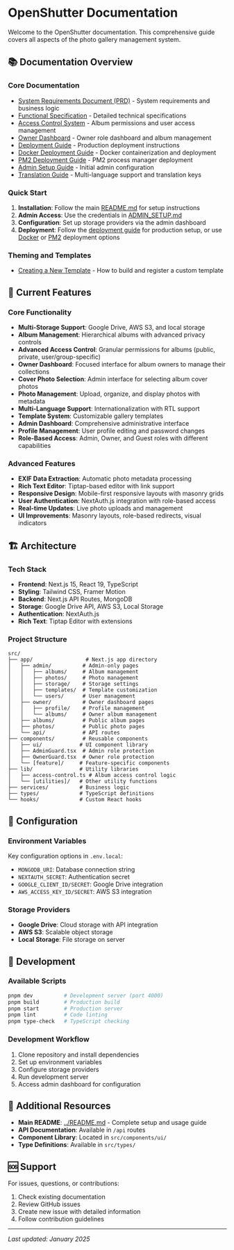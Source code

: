 # OpenShutter Documentation

Welcome to the OpenShutter documentation. This comprehensive guide covers all aspects of the photo gallery management system.

## 📚 Documentation Overview

### Core Documentation
- [System Requirements Document (PRD)](./SYSTEM_PRD.md) - System requirements and business logic
- [Functional Specification](./functional-spec.md) - Detailed technical specifications
- [Access Control System](./access-control.md) - Album permissions and user access management
- [Owner Dashboard](./owner-dashboard.md) - Owner role dashboard and album management
- [Deployment Guide](./deploy.md) - Production deployment instructions
- [Docker Deployment Guide](./docker-deployment.md) - Docker containerization and deployment
- [PM2 Deployment Guide](./pm2-deployment.md) - PM2 process manager deployment
- [Admin Setup Guide](./ADMIN_SETUP.md) - Initial admin configuration
- [Translation Guide](./translation-guide.md) - Multi-language support and translation keys

### Quick Start
1. **Installation**: Follow the main [README.md](../README.md) for setup instructions
2. **Admin Access**: Use the credentials in [ADMIN_SETUP.md](./ADMIN_SETUP.md)
3. **Configuration**: Set up storage providers via the admin dashboard
4. **Deployment**: Follow the [deployment guide](./deploy.md) for production setup, or use [Docker](./docker-deployment.md) or [PM2](./pm2-deployment.md) deployment options

### Theming and Templates
- [Creating a New Template](./templates.md) - How to build and register a custom template

## 🎯 Current Features

### Core Functionality
- **Multi-Storage Support**: Google Drive, AWS S3, and local storage
- **Album Management**: Hierarchical albums with advanced privacy controls
- **Advanced Access Control**: Granular permissions for albums (public, private, user/group-specific)
- **Owner Dashboard**: Focused interface for album owners to manage their collections
- **Cover Photo Selection**: Admin interface for selecting album cover photos
- **Photo Management**: Upload, organize, and display photos with metadata
- **Multi-Language Support**: Internationalization with RTL support
- **Template System**: Customizable gallery templates
- **Admin Dashboard**: Comprehensive administrative interface
- **Profile Management**: User profile editing and password changes
- **Role-Based Access**: Admin, Owner, and Guest roles with different capabilities

### Advanced Features
- **EXIF Data Extraction**: Automatic photo metadata processing
- **Rich Text Editor**: Tiptap-based editor with link support
- **Responsive Design**: Mobile-first responsive layouts with masonry grids
- **User Authentication**: NextAuth.js integration with role-based access
- **Real-time Updates**: Live photo uploads and management
- **UI Improvements**: Masonry layouts, role-based redirects, visual indicators

## 🏗️ Architecture

### Tech Stack
- **Frontend**: Next.js 15, React 19, TypeScript
- **Styling**: Tailwind CSS, Framer Motion
- **Backend**: Next.js API Routes, MongoDB
- **Storage**: Google Drive API, AWS S3, Local Storage
- **Authentication**: NextAuth.js
- **Rich Text**: Tiptap Editor with extensions

### Project Structure
```
src/
├── app/                 # Next.js app directory
│   ├── admin/          # Admin-only pages
│   │   ├── albums/     # Album management
│   │   ├── photos/     # Photo management
│   │   ├── storage/    # Storage settings
│   │   ├── templates/  # Template customization
│   │   └── users/      # User management
│   ├── owner/          # Owner dashboard pages
│   │   ├── profile/    # Profile management
│   │   └── albums/     # Owner album management
│   ├── albums/         # Public album pages
│   ├── photos/         # Public photo pages
│   └── api/            # API routes
├── components/         # Reusable components
│   ├── ui/            # UI component library
│   ├── AdminGuard.tsx  # Admin role protection
│   ├── OwnerGuard.tsx  # Owner role protection
│   └── [feature]/     # Feature-specific components
├── lib/               # Utility libraries
│   ├── access-control.ts # Album access control logic
│   └── [utilities]/   # Other utility functions
├── services/          # Business logic
├── types/             # TypeScript definitions
└── hooks/             # Custom React hooks
```

## 🔧 Configuration

### Environment Variables
Key configuration options in `.env.local`:
- `MONGODB_URI`: Database connection string
- `NEXTAUTH_SECRET`: Authentication secret
- `GOOGLE_CLIENT_ID/SECRET`: Google Drive integration
- `AWS_ACCESS_KEY_ID/SECRET`: AWS S3 integration

### Storage Providers
- **Google Drive**: Cloud storage with API integration
- **AWS S3**: Scalable object storage
- **Local Storage**: File storage on server

## 🚀 Development

### Available Scripts
```bash
pnpm dev          # Development server (port 4000)
pnpm build        # Production build
pnpm start        # Production server
pnpm lint         # Code linting
pnpm type-check   # TypeScript checking
```

### Development Workflow
1. Clone repository and install dependencies
2. Set up environment variables
3. Configure storage providers
4. Run development server
5. Access admin dashboard for configuration

## 📖 Additional Resources

- **Main README**: [../README.md](../README.md) - Complete setup and usage guide
- **API Documentation**: Available in `/api` routes
- **Component Library**: Located in `src/components/ui/`
- **Type Definitions**: Available in `src/types/`

## 🆘 Support

For issues, questions, or contributions:
1. Check existing documentation
2. Review GitHub issues
3. Create new issue with detailed information
4. Follow contribution guidelines

---

*Last updated: January 2025*
